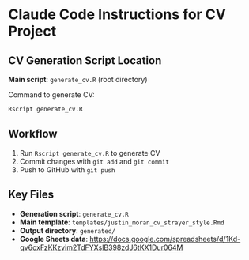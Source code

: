 # Claude Code Instructions for CV Project

## CV Generation Script Location
**Main script**: `generate_cv.R` (root directory)

Command to generate CV:
```bash
Rscript generate_cv.R
```

## Workflow
1. Run `Rscript generate_cv.R` to generate CV
2. Commit changes with `git add` and `git commit`
3. Push to GitHub with `git push`

## Key Files
- **Generation script**: `generate_cv.R`
- **Main template**: `templates/justin_moran_cv_strayer_style.Rmd`
- **Output directory**: `generated/`
- **Google Sheets data**: https://docs.google.com/spreadsheets/d/1Kd-qv6oxFzKKzvim2TdFYXslB398zdJ6tKX1Dur064M
